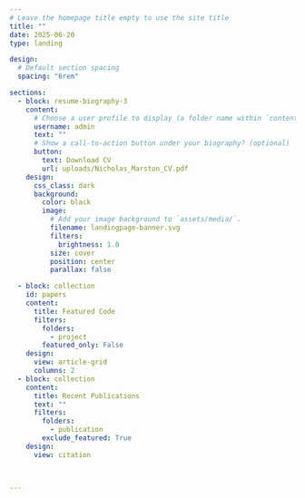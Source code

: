 ```yaml
---
# Leave the homepage title empty to use the site title
title: ""
date: 2025-06-20
type: landing

design:
  # Default section spacing
  spacing: "6rem"

sections:
  - block: resume-biography-3
    content:
      # Choose a user profile to display (a folder name within `content/authors/`)
      username: admin
      text: ""
      # Show a call-to-action button under your biography? (optional)
      button:
        text: Download CV
        url: uploads/Nicholas_Marston_CV.pdf
    design:
      css_class: dark
      background:
        color: black
        image:
          # Add your image background to `assets/media/`.
          filename: landingpage-banner.svg
          filters:
            brightness: 1.0
          size: cover
          position: center
          parallax: false

  - block: collection
    id: papers
    content:
      title: Featured Code
      filters:
        folders:
          - project
        featured_only: False
    design:
      view: article-grid
      columns: 2
  - block: collection
    content:
      title: Recent Publications
      text: ""
      filters:
        folders:
          - publication
        exclude_featured: True
    design:
      view: citation

        

---
```

